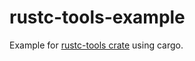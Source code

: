 # rustc-tools-example

Example for [rustc-tools crate](https://github.com/GuillaumeGomez/rustc-tools) using cargo.
